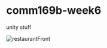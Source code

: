 # comm169b-week6
unity stuff

![restaurantFront](https://user-images.githubusercontent.com/58057109/167551298-e15865b5-4590-4c13-9106-e5bd083f57fb.PNG)

